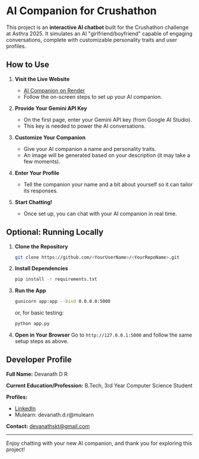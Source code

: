 # AI Companion for Crushathon

This project is an **interactive AI chatbot** built for the Crushathon challenge at Asthra 2025. It simulates an AI "girlfriend/boyfriend" capable of engaging conversations, complete with customizable personality traits and user profiles.

## How to Use

1. **Visit the Live Website**
   * [AI Companion on Render](https://companion-ai-8c2v.onrender.com) <!-- Replace with your actual deployed link -->
   * Follow the on-screen steps to set up your AI companion.

2. **Provide Your Gemini API Key**
   * On the first page, enter your Gemini API key (from Google AI Studio).
   * This key is needed to power the AI conversations.

3. **Customize Your Companion**
   * Give your AI companion a name and personality traits.
   * An image will be generated based on your description (it may take a few moments).

4. **Enter Your Profile**
   * Tell the companion your name and a bit about yourself so it can tailor its responses.

5. **Start Chatting!**
   * Once set up, you can chat with your AI companion in real time.

## Optional: Running Locally

1. **Clone the Repository**
   ```bash
   git clone https://github.com/<YourUserName>/<YourRepoName>.git
   ```

2. **Install Dependencies**
   ```bash
   pip install -r requirements.txt
   ```

3. **Run the App**
   ```bash
   gunicorn app:app --bind 0.0.0.0:5000
   ```
   or, for basic testing:
   ```bash
   python app.py
   ```

4. **Open in Your Browser**
   Go to `http://127.0.0.1:5000` and follow the same setup steps as above.

## Developer Profile

**Full Name:** Devanath D R

**Current Education/Profession:** B.Tech, 3rd Year Computer Science Student

**Profiles:**
* [LinkedIn](https://www.linkedin.com/in/devanath-dr-0a9996262/) <!-- Replace with your actual LinkedIn URL -->
* Mulearn: devanath.d.r@mulearn

**Contact:** devanathskt@gmail.com

---

Enjoy chatting with your new AI companion, and thank you for exploring this project!